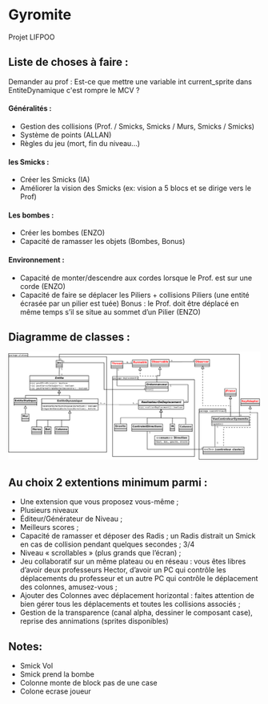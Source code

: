 # Gyromite
Projet LIFPOO

## Liste de choses à faire :

Demander au prof :
  Est-ce que mettre une variable int current_sprite dans EntiteDynamique c'est rompre le MCV ?

#### Généralités :
- Gestion des collisions (Prof. / Smicks, Smicks / Murs, Smicks / Smicks)
- Système de points (ALLAN)
- Règles du jeu (mort, fin du niveau...)

#### les Smicks :
- Créer les Smicks (IA)
- Améliorer la vision des Smicks (ex: vision a 5 blocs et se dirige vers le Prof)

#### Les bombes :
- Créer les bombes (ENZO)
- Capacité de ramasser les objets (Bombes, Bonus)

#### Environnement :
- Capacité de monter/descendre aux cordes lorsque le Prof. est sur une corde (ENZO)
- Capacité de faire se déplacer les Piliers + collisions Piliers (une entité écrasée par un pilier est tuée) Bonus : le Prof. doit être déplacé en même temps s’il se situe au sommet d’un Pilier (ENZO)



## Diagramme de classes :
![Diagramme de classes](/Images/DiagClasses.png)



## Au choix 2 extentions minimum parmi :
- Une extension que vous proposez vous-même ;
- Plusieurs niveaux
- Éditeur/Générateur de Niveau ;
- Meilleurs scores ;
- Capacité de ramasser et déposer des Radis ; un Radis distrait un Smick en cas de collision pendant quelques
  secondes ;
  3/4
- Niveau « scrollables » (plus grands que l’écran) ;
- Jeu collaboratif sur un même plateau ou en réseau : vous êtes libres d’avoir deux professeurs Hector, d’avoir
  un PC qui contrôle les déplacements du professeur et un autre PC qui contrôle le déplacement des colonnes,
  amusez-vous ;
- Ajouter des Colonnes avec déplacement horizontal : faites attention de bien gérer tous les déplacements et
  toutes les collisions associés ;
- Gestion de la transparence (canal alpha, dessiner le composant case), reprise des annimations (sprites
  disponibles)


## Notes:
  - Smick Vol
  - Smick prend la bombe
  - Colonne monte de block pas de une case
  - Colone ecrase joueur
